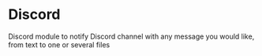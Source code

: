 # Discord
Discord module to notify Discord channel with any message you would like, from text to one or several files
